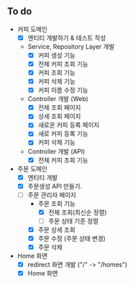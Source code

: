 ## To do
- 커피 도메인
  - [X] 엔티티 개발하기 & 테스트 작성
  - Service, Repository Layer 개발
    - [X] 커피 생성 기능
    - [X] 전체 커피 조회 기능
    - [X] 커피 조회 기능
    - [X] 커피 삭제 기능
    - [X] 커피 이름 수정 기능
  - Controller 개발 (Web)
    - [X] 전체 조회 페이지
    - [X] 상세 조회 페이지
    - [X] 새로운 커피 등록 페이지
    - [X] 새로 커피 등록 기능
    - [X] 커피 삭제 기능
  - Controller 개발 (API)
    - [X] 전체 커피 조회 기능
- 주문 도메인
  - [X] 엔티티 개발
  - [X] 주문생성 API 만들기.
  - [ ] 주문 관리자 페이지
    - 주문 조회 기능
      - [X] 전체 조회(최신순 정렬)
      - [ ] 주문 상태 기준 정렬
    - [X] 주문 상세 조회
    - [X] 주문 수정 (주문 상태 변경)
    - [X] 주문 삭제
- Home 화면
  - [X] redirect 화면 개발 ("/" -> "/homes")
  - [X] Home 화면